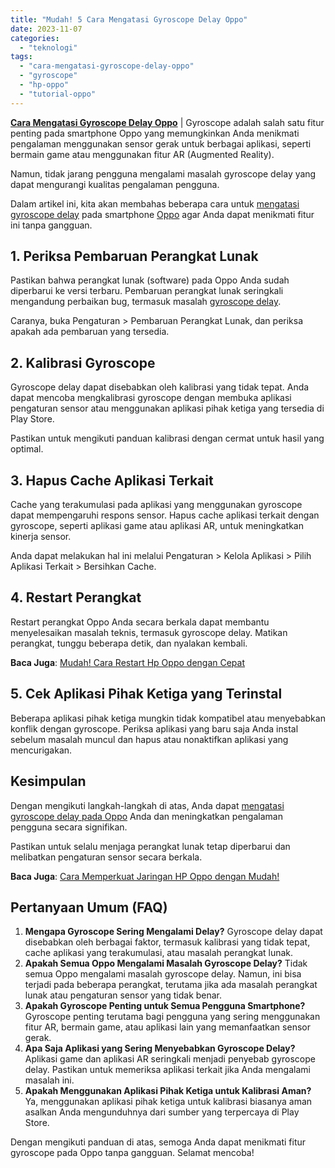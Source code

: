 ```yaml
---
title: "Mudah! 5 Cara Mengatasi Gyroscope Delay Oppo"
date: 2023-11-07
categories: 
  - "teknologi"
tags: 
  - "cara-mengatasi-gyroscope-delay-oppo"
  - "gyroscope"
  - "hp-oppo"
  - "tutorial-oppo"
---
```


**[Cara Mengatasi Gyroscope Delay Oppo](https://ajiekusumadhany.com/cara-mengatasi-gyroscope-delay-oppo/)** | Gyroscope adalah salah satu fitur penting pada smartphone Oppo yang memungkinkan Anda menikmati pengalaman menggunakan sensor gerak untuk berbagai aplikasi, seperti bermain game atau menggunakan fitur AR (Augmented Reality).

Namun, tidak jarang pengguna mengalami masalah gyroscope delay yang dapat mengurangi kualitas pengalaman pengguna.

Dalam artikel ini, kita akan membahas beberapa cara untuk [mengatasi gyroscope delay](https://ajiekusumadhany.com/cara-mengatasi-gyroscope-delay-oppo/) pada smartphone [Oppo](https://ajiekusumadhany.com/gadget/smartphone/oppo/) agar Anda dapat menikmati fitur ini tanpa gangguan.

## 1\. **Periksa Pembaruan Perangkat Lunak**

Pastikan bahwa perangkat lunak (software) pada Oppo Anda sudah diperbarui ke versi terbaru. Pembaruan perangkat lunak seringkali mengandung perbaikan bug, termasuk masalah [gyroscope delay](https://ajiekusumadhany.com/cara-mengatasi-gyroscope-delay-oppo/).

Caranya, buka Pengaturan > Pembaruan Perangkat Lunak, dan periksa apakah ada pembaruan yang tersedia.

## 2\. **Kalibrasi Gyroscope**

Gyroscope delay dapat disebabkan oleh kalibrasi yang tidak tepat. Anda dapat mencoba mengkalibrasi gyroscope dengan membuka aplikasi pengaturan sensor atau menggunakan aplikasi pihak ketiga yang tersedia di Play Store.

Pastikan untuk mengikuti panduan kalibrasi dengan cermat untuk hasil yang optimal.

## 3\. **Hapus Cache Aplikasi Terkait**

Cache yang terakumulasi pada aplikasi yang menggunakan gyroscope dapat mempengaruhi respons sensor. Hapus cache aplikasi terkait dengan gyroscope, seperti aplikasi game atau aplikasi AR, untuk meningkatkan kinerja sensor.

Anda dapat melakukan hal ini melalui Pengaturan > Kelola Aplikasi > Pilih Aplikasi Terkait > Bersihkan Cache.

## 4\. **Restart Perangkat**

Restart perangkat Oppo Anda secara berkala dapat membantu menyelesaikan masalah teknis, termasuk gyroscope delay. Matikan perangkat, tunggu beberapa detik, dan nyalakan kembali.

**Baca Juga**: [Mudah! Cara Restart Hp Oppo dengan Cepat](https://ajiekusumadhany.com/cara-restart-oppo-a57/)

## 5\. **Cek Aplikasi Pihak Ketiga yang Terinstal**

Beberapa aplikasi pihak ketiga mungkin tidak kompatibel atau menyebabkan konflik dengan gyroscope. Periksa aplikasi yang baru saja Anda instal sebelum masalah muncul dan hapus atau nonaktifkan aplikasi yang mencurigakan.

## Kesimpulan

Dengan mengikuti langkah-langkah di atas, Anda dapat [mengatasi gyroscope delay pada Oppo](https://ajiekusumadhany.com/cara-mengatasi-gyroscope-delay-oppo/) Anda dan meningkatkan pengalaman pengguna secara signifikan.

Pastikan untuk selalu menjaga perangkat lunak tetap diperbarui dan melibatkan pengaturan sensor secara berkala.

**Baca Juga**: [Cara Memperkuat Jaringan HP Oppo dengan Mudah!](https://ajiekusumadhany.com/cara-memperkuat-jaringan-hp-oppo/)

## Pertanyaan Umum (FAQ)

1. **Mengapa Gyroscope Sering Mengalami Delay?** Gyroscope delay dapat disebabkan oleh berbagai faktor, termasuk kalibrasi yang tidak tepat, cache aplikasi yang terakumulasi, atau masalah perangkat lunak.
2. **Apakah Semua Oppo Mengalami Masalah Gyroscope Delay?** Tidak semua Oppo mengalami masalah gyroscope delay. Namun, ini bisa terjadi pada beberapa perangkat, terutama jika ada masalah perangkat lunak atau pengaturan sensor yang tidak benar.
3. **Apakah Gyroscope Penting untuk Semua Pengguna Smartphone?** Gyroscope penting terutama bagi pengguna yang sering menggunakan fitur AR, bermain game, atau aplikasi lain yang memanfaatkan sensor gerak.
4. **Apa Saja Aplikasi yang Sering Menyebabkan Gyroscope Delay?** Aplikasi game dan aplikasi AR seringkali menjadi penyebab gyroscope delay. Pastikan untuk memeriksa aplikasi terkait jika Anda mengalami masalah ini.
5. **Apakah Menggunakan Aplikasi Pihak Ketiga untuk Kalibrasi Aman?** Ya, menggunakan aplikasi pihak ketiga untuk kalibrasi biasanya aman asalkan Anda mengunduhnya dari sumber yang terpercaya di Play Store.

Dengan mengikuti panduan di atas, semoga Anda dapat menikmati fitur gyroscope pada Oppo tanpa gangguan. Selamat mencoba!
